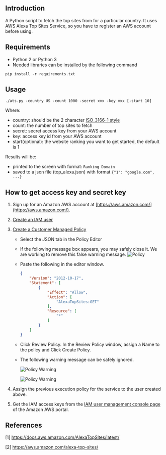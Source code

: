 ## Introduction
A Python script to fetch the top sites from for a particular country. It uses AWS Alexa Top Sites Service, so you have to register an AWS account before using.


## Requirements
- Python 2 or Python 3
- Needed libraries can be installed by the following command

```$python
pip install -r requirements.txt
```

## Usage
```$shell
./ats.py -country US -count 1000 -secret xxx -key xxx [-start 10]
```

Where:
- country: should be the 2 character [ISO_3166-1 style](http://en.wikipedia.org/wiki/ISO_3166-1)
- count: the number of top sites to fetch
- secret: secret access key from your AWS account
- key: access key id from your AWS account
- start(optional): the website ranking you want to get started, the default is 1

Results will be:
- printed to the screen with format: `Ranking Domain`
- saved to a json file (top_alexa.json) with format `{"1": "google.com", ...}`

## How to get access key and secret key

1. Sign up for an Amazon AWS account at [https://aws.amazon.com/](https://aws.amazon.com/).
2. [Create an IAM user](https://console.aws.amazon.com/iam/home?region=us-east-1#/users$new?step=details)
3. [Create a Customer Managed Policy](https://console.aws.amazon.com/iam/home?region=us-west-2#/policies$new?step=edit)
    - Select the JSON tab in the Policy Editor
    - If the following message box appears, you may safely close it. We are working to remove this false warning message.
        ![Policy](https://docs.aws.amazon.com/AlexaTopSites/latest/images/policy.jpg)

    - Paste the following in the editor window.
        ```json
        {
            "Version": "2012-10-17",
            "Statement": [
                {
                    "Effect": "Allow",
                    "Action": [
                        "AlexaTopSites:GET"
                    ],
                    "Resource": [
                        "*"
                    ]
                }
            ]
        }
        ```                       
    - Click Review Policy. In the Review Policy window, assign a Name to the policy and Click Create Policy.

    - The following warning message can be safely ignored.

        ![Policy Warning](https://docs.aws.amazon.com/AlexaTopSites/latest/images/polwarn1.jpg)

        ![Policy Warning](https://docs.aws.amazon.com/AlexaTopSites/latest/images/polwarn2.jpg)

4. Assign the previous execution policy for the service to the user created above.

5. Get the IAM access keys from the [IAM user management console page](https://console.aws.amazon.com/iam/home#/users) of the Amazon AWS portal.

## References
[1] https://docs.aws.amazon.com/AlexaTopSites/latest/

[2] https://aws.amazon.com/alexa-top-sites/
